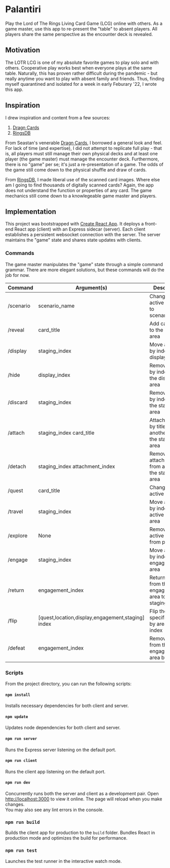 # Palantiri
Play the Lord of The Rings Living Card Game (LCG) online with others.
As a game master, use this app to re-present the "table" to absent players.
All players share the same perspective as the encounter deck is revealed.

## Motivation
The LOTR LCG is one of my absolute favorite games to play solo and with others.
Cooperative play works best when everyone plays at the same table.
Naturally, this has proven rather difficult during the pandemic -
but really anytime you want to play with absent family and friends.
Thus, finding myself quarantined and isolated for a week in early Feburary '22,
I wrote this app.

## Inspiration
I drew inspiration and content from a few sources:

1. [Dragn Cards][1]
2. [RingsDB][2]

From Seastan's venerable [Dragn Cards][1], I borrowed a general look and feel.
For lack of time (and expertise), I did not attempt to replicate full play -
that is, all players must still manage their own physical decks
and at least one player (the game master) must manage the encounter deck.
Furthermore, there is no "game" per se; it's just a re-presentation of a game.
The odds of the game still come down to the physical shuffle and draw of cards.

From [RingsDB][2], I made liberal use of the scanned card images.
Where else am I going to find thousands of digitally scanned cards?
Again, the app does not understand the function or properties of any card.
The game mechanics still come down to a knowlegeable game master and players.

[1]: https://dragncards.com/lobby
[2]: https://ringsdb.com

## Implementation
This project was bootstrapped with [Create React App][3].
It deploys a front-end React app (client) with an Express sidecar (server).
Each client establishes a persistent websocket connection with the server.
The server maintains the "game" state and shares state updates with clients.

### Commands
The game master manipulates the "game" state through a simple command grammar.
There are more elegant solutions, but these commands will do the job for now.

| Command   | Argument(s)                                       | Description                                                |
|-----------|---------------------------------------------------|------------------------------------------------------------|
| /scenario | scenario_name                                     | Change the active scenario to scenario_name                |
| /reveal   | card_title                                        | Add card_title to the staging area                         |
| /display  | staging_index                                     | Move a card by index to the display area                   |
| /hide     | display_index                                     | Remove a card by index from the display area               |
| /discard  | staging_index                                     | Remove a card by index from the staging area               |
| /attach   | staging_index card_title                          | Attach a card by title to another card in the staging area |
| /detach   | staging_index attachment_index                    | Remove an attachment from a card in the staging area       |
| /quest    | card_title                                        | Change the active quest                                    |
| /travel   | staging_index                                     | Move a card by index to the active location area           |
| /explore  | None                                              | Remove the active location from play                       |
| /engage   | staging_index                                     | Move a card by index to the engagement area                |
| /return   | engagement_index                                  | Return a card from the engagement area to the staging area |
| /flip     | [quest,location,display,engagement,staging] index | Flip the specififed card by area and index                 |
| /defeat   | engagement_index                                  | Remove a card from the engagement area by index            |

[3]: https://github.com/facebook/create-react-app

### Scripts
From the project directory, you can run the following scripts:

#### `npm install`
Installs necessary dependencies for both client and server.

#### `npm update`
Updates node dependencies for both client and server.

#### `npm run server`
Runs the Express server listening on the default port.

#### `npm run client`
Runs the client app listening on the default port.

#### `npm run dev`
Concurrently runs both the server and client as a development pair.
Open [http://localhost:3000](http://localhost:3000) to view it online.
The page will reload when you make changes.\
You may also see any lint errors in the console.

### `npm run build`
Builds the client app for production to the `build` folder.
Bundles React in production mode and optimizes the build for performance.

### `npm run test`
Launches the test runner in the interactive watch mode.
